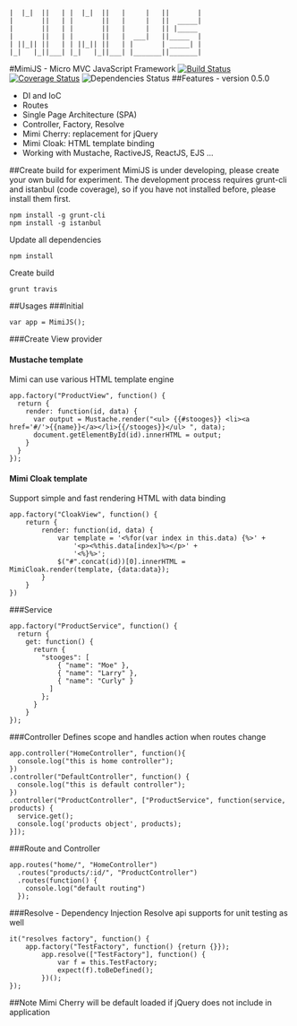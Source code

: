 ```
|  |_|  ||   | |  |_|  ||   |     |   ||       |
|       ||   | |       ||   |     |   ||  _____|
|       ||   | |       ||   |     |   || |_____
|       ||   | |       ||   |  ___|   ||_____  |
| ||_|| ||   | | ||_|| ||   | |       | _____| |
|_|   |_||___| |_|   |_||___| |_______||_______|
```
#MimiJS - Micro MVC JavaScript Framework
[![Build Status](https://travis-ci.org/dothanhlam/mimijs.svg?branch=master)](https://travis-ci.org/dothanhlam/mimijs)
[![Coverage Status](https://coveralls.io/repos/dothanhlam/mimijs/badge.svg?branch=master&service=github)](https://coveralls.io/github/dothanhlam/mimijs?branch=master)
![Dependencies Status](https://david-dm.org/dothanhlam/mimijs.svg)
##Features - version 0.5.0
- DI and IoC
- Routes
- Single Page Architecture (SPA)
- Controller, Factory, Resolve
- Mimi Cherry: replacement for jQuery
- Mimi Cloak: HTML template binding
- Working with Mustache, RactiveJS, ReactJS, EJS ...

##Create build for experiment
MimiJS is under developing, please create your own build for experiment. The development process requires grunt-cli and
istanbul (code coverage), so if you have not installed before, please install them first.
```
npm install -g grunt-cli
npm install -g istanbul
```
Update all dependencies
```
npm install
```
Create build
```
grunt travis
```
##Usages
###Initial
```
var app = MimiJS();
```
###Create View provider
#### Mustache template
Mimi can use various HTML template engine
```
app.factory("ProductView", function() {
  return {
    render: function(id, data) {
      var output = Mustache.render("<ul> {{#stooges}} <li><a href='#/'>{{name}}</a></li>{{/stooges}}</ul> ", data);
      document.getElementById(id).innerHTML = output;
    }
  }
});
```
#### Mimi Cloak template
Support simple and fast rendering HTML with data binding
```
app.factory("CloakView", function() {
    return {
        render: function(id, data) {
            var template = '<%for(var index in this.data) {%>' +
                '<p><%this.data[index]%></p>' +
                '<%}%>';
            $("#".concat(id))[0].innerHTML = MimiCloak.render(template, {data:data});
        }
    }
})

```
###Service
```
app.factory("ProductService", function() {
  return {
    get: function() {
      return {
        "stooges": [
            { "name": "Moe" },
            { "name": "Larry" },
            { "name": "Curly" }
          ]
        };
      }
    }
});
```

###Controller
Defines scope and handles action when routes change
```
app.controller("HomeController", function(){
  console.log("this is home controller");
})
.controller("DefaultController", function() {
  console.log("this is default controller");
})
.controller("ProductController", ["ProductService", function(service, products) {
  service.get();
  console.log('products object', products);
}]);
```
###Route and Controller
```
app.routes("home/", "HomeController")
  .routes("products/:id/", "ProductController")
  .routes(function() {
    console.log("default routing")
  });

```
###Resolve - Dependency Injection
Resolve api supports for unit testing as well
```
it("resolves factory", function() {
    app.factory("TestFactory", function() {return {}});
        app.resolve(["TestFactory"], function() {
            var f = this.TestFactory;
            expect(f).toBeDefined();
        })();
});
```
##Note
Mimi Cherry will be default loaded if jQuery does not include in application